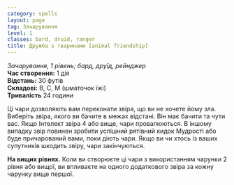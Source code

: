 ```yaml
---
category: spells
layout: page
tag: Зачарування
level: 1
classes: bard, druid, ranger
title: Дружба з тваринами [animal friendship]
---
```


_Зачарування, 1 рівень; бард, друїд, рейнджер_  
**Час створення:** 1 дія    
**Відстань:** 30 футів    
**Складові:** В, С, М (шматочок їжі)    
**Тривалість** 24 години  

Ці чари дозволяють вам переконати звіра, що ви не хочете йому зла. Виберіть звіра, якого ви бачите в межах відстані. Він має бачити та чути вас. Якщо Інтелект звіра 4 або вище, чари провалюються. В іншому випадку звір повинен зробити успішний рятівний кидок Мудрості або буде причарований вами, поки діють чари. Якщо ви чи хтось із ваших супутників шкодить звіру, чари закінчуються.  

**На вищих рівнях.** Коли ви створюєте ці чари з використанням чарунки 2 рівня або вищої, ви впливаєте на одного додаткового звіра за кожну чарунку вище першої.
